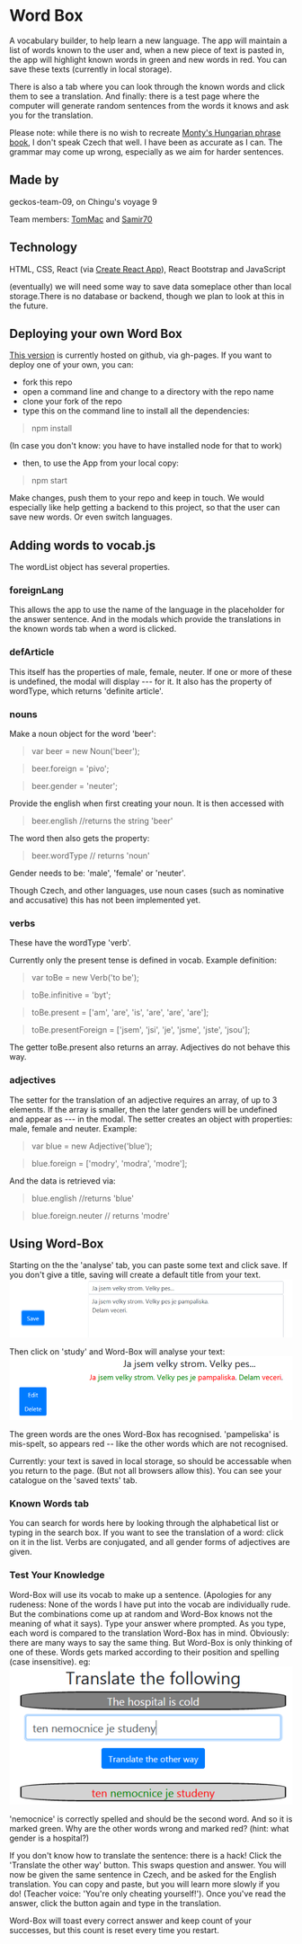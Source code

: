# Word Box
A vocabulary builder, to help learn a new language.
The app will maintain a list of words known to the user and, when a new piece of text is pasted in, the app will highlight known words in green and new words in red. You can save these texts (currently in local storage). 

There is also a tab where you can look through the known words and click them to see a translation. And finally: there is a test page where the computer will generate random sentences from the words it knows and ask you for the translation.

Please note: while there is no wish to recreate [Monty's Hungarian phrase book](http://www.montypython.net/scripts/phrasebk.php), I don't speak Czech that well. I have been as accurate as I can. The grammar may come up wrong, especially as we aim for harder sentences.

## Made by 
geckos-team-09, on Chingu's voyage 9

Team members: [TomMac](https://github.com/tommcandrew) and [Samir70](https://github.com/Samir70)

## Technology
HTML, CSS, React (via [Create React App](https://github.com/facebook/create-react-app)), React Bootstrap and JavaScript

(eventually) we will need some way to save data someplace other than local storage.There is no database or backend, though we plan to look at this in the future.

## Deploying your own Word Box
[This version](https://chingu-voyages.github.io/v9-geckos-team-09/) is currently hosted on github, via gh-pages.
If you want to deploy one of your own, you can:
- fork this repo
- open a command line and change to a directory with the repo name
- clone your fork of the repo
- type this on the command line to install all the dependencies:
> npm install

(In case you don't know: you have to have installed node for that to work)
- then, to use the App from your local copy:
> npm start

Make changes, push them to your repo and keep in touch. We would especially like help getting a backend to this project, so that the user can save new words. Or even switch languages.

## Adding words to vocab.js
The wordList object has several properties. 

### foreignLang
This allows the app to use the name of the language in the placeholder for the answer sentence. And in the modals which provide the translations in the known words tab when a word is clicked.

### defArticle
This itself has the properties of male, female, neuter. If one or more of these is undefined, the modal will display --- for it. It also has the property of wordType, which returns 'definite article'.

### nouns
Make a noun object for the word 'beer':
> var beer = new Noun('beer');

> beer.foreign = 'pivo';

> beer.gender = 'neuter';

Provide the english when first creating your noun. It is then accessed with
> beer.english //returns the string 'beer'

The word then also gets the property:
> beer.wordType // returns 'noun'

Gender needs to be: 'male', 'female' or 'neuter'.

Though Czech, and other languages, use noun cases (such as nominative and accusative) this has not been implemented yet.

### verbs
These have the wordType 'verb'.

Currently only the present tense is defined in vocab. Example definition:
> var toBe = new Verb('to be');

> toBe.infinitive = 'byt';

> toBe.present = ['am', 'are', 'is', 'are', 'are', 'are'];

> toBe.presentForeign = ['jsem', 'jsi', 'je', 'jsme', 'jste', 'jsou'];

The getter toBe.present also returns an array. Adjectives do not behave this way.

### adjectives
The setter for the translation of an adjective requires an array, of up to 3 elements. If the array is smaller, then the later genders will be undefined and appear as --- in the modal. The setter creates an object with properties: male, female and neuter. Example:
> var blue = new Adjective('blue');

> blue.foreign = ['modry', 'modra', 'modre'];

And the data is retrieved via:
> blue.english //returns 'blue'

> blue.foreign.neuter // returns 'modre'

## Using Word-Box
Starting on the the 'analyse' tab, you can paste some text and click save. If you don't give a title, saving will create a default title from your text.
![Some edited text](/screenshots/velky-strom-text.PNG)

Then click on 'study' and Word-Box will analyse your text:
![Analysed text](/screenshots/velky-strom-analysed.PNG)

The green words are the ones Word-Box has recognised. 'pampeliska' is mis-spelt, so appears red -- like the other words which are not recognised. 

Currently: your text is saved in local storage, so should be accessable when you return to the page. (But not all browsers allow this). You can see your catalogue on the 'saved texts' tab. 

### Known Words tab
You can search for words here by looking through the alphabetical list or typing in the search box. If you want to see the translation of a word: click on it in the list. Verbs are conjugated, and all gender forms of adjectives are given.

### Test Your Knowledge
Word-Box will use its vocab to make up a sentence. (Apologies for any rudeness: None of the words I have put into the vocab are individually rude. But the combinations come up at random and Word-Box knows not the meaning of what it says). Type your answer where prompted. As you type, each word is compared to the translation Word-Box has in mind. Obviously: there are many ways to say the same thing. But Word-Box is only thinking of one of these. Words gets marked according to their position and spelling (case insensitive). eg:
![cold hospital translation](/screenshots/cold-hospital-test-eg.PNG)

'nemocnice' is correctly spelled and should be the second word. And so it is marked green. Why are the other words wrong and marked red? (hint: what gender is a hospital?) 

If you don't know how to translate the sentence: there is a hack! Click the 'Translate the other way' button. This swaps question and answer. You will now be given the same sentence in Czech, and be asked for the English translation. You can copy and paste, but you will learn more slowly if you do! (Teacher voice: 'You're only cheating yourself!'). Once you've read the answer, click the button again and type in the translation.

Word-Box will toast every correct answer and keep count of your successes, but this count is reset every time you restart.
